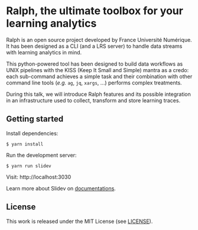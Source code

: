 # Ralph, the ultimate toolbox for your learning analytics

Ralph is an open source project developed by France Université Numérique. It
has been designed as a CLI (and a LRS server) to handle data streams with
learning analytics in mind.

This python-powered tool has been designed to build data workflows as UNIX
pipelines with the KISS (Keep It Small and Simple) mantra as a credo: each
sub-command achieves a simple task and their combination with other command
line tools (_e.g._ `ag`, `jq`, `xargs`, ...) performs complex treatments.

During this talk, we will introduce Ralph features and its possible
integration in an infrastructure used to collect, transform and store
learning traces.

## Getting started

Install dependencies:

```
$ yarn install
```

Run the development server:

```
$ yarn run slidev
```

Visit: http://localhost:3030

Learn more about Slidev on [documentations](https://sli.dev/).

## License

This work is released under the MIT License (see [LICENSE](./LICENSE.md)).
